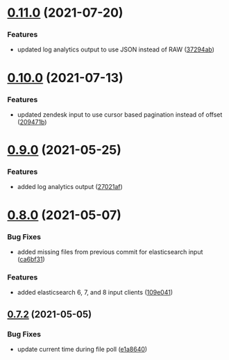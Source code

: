 # [0.11.0](https://github.com/rfizzle/log-collector/compare/v0.10.0...v0.11.0) (2021-07-20)


### Features

* updated log analytics output to use JSON instead of RAW ([37294ab](https://github.com/rfizzle/log-collector/commit/37294ab0001cc7672eb1f4a57221704a9ebbc60a))



# [0.10.0](https://github.com/rfizzle/log-collector/compare/v0.9.0...v0.10.0) (2021-07-13)


### Features

* updated zendesk input to use cursor based pagination instead of offset ([209471b](https://github.com/rfizzle/log-collector/commit/209471b48900f24587869129f114d26614e5becb))



# [0.9.0](https://github.com/rfizzle/log-collector/compare/v0.8.0...v0.9.0) (2021-05-25)


### Features

* added log analytics output ([27021af](https://github.com/rfizzle/log-collector/commit/27021af2eb762a5d0f99c88ed1863eaab028c078))



# [0.8.0](https://github.com/rfizzle/log-collector/compare/v0.7.2...v0.8.0) (2021-05-07)


### Bug Fixes

* added missing files from previous commit for elasticsearch input ([ca6bf31](https://github.com/rfizzle/log-collector/commit/ca6bf31df08cc7b9bbe9c067854adc660ea62857))


### Features

* added elasticsearch 6, 7, and 8 input clients ([109e041](https://github.com/rfizzle/log-collector/commit/109e041deb06f5ab33c9536fe82df5c8886c0b75))



## [0.7.2](https://github.com/rfizzle/log-collector/compare/v0.7.1...v0.7.2) (2021-05-05)


### Bug Fixes

* update current time during file poll ([e1a8640](https://github.com/rfizzle/log-collector/commit/e1a86409906aa33d08c37170b224167cc357df52))



